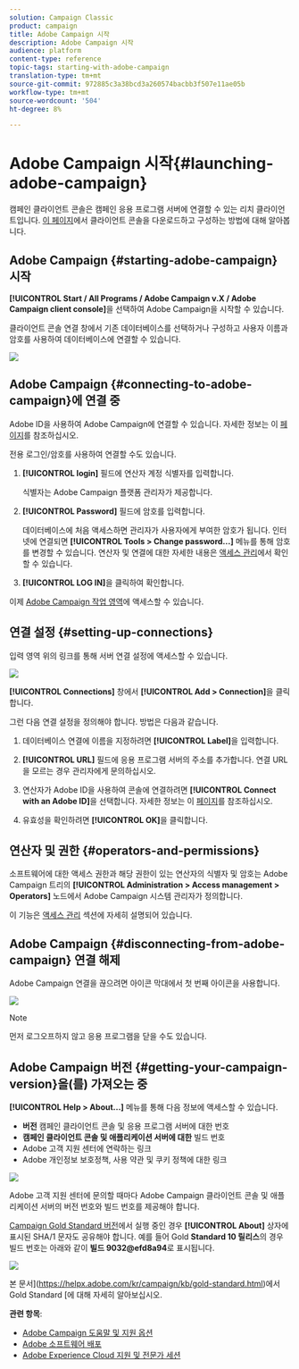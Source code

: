 ```yaml
---
solution: Campaign Classic
product: campaign
title: Adobe Campaign 시작
description: Adobe Campaign 시작
audience: platform
content-type: reference
topic-tags: starting-with-adobe-campaign
translation-type: tm+mt
source-git-commit: 972885c3a38bcd3a260574bacbb3f507e11ae05b
workflow-type: tm+mt
source-wordcount: '504'
ht-degree: 8%

---
```



# Adobe Campaign 시작{#launching-adobe-campaign}

캠페인 클라이언트 콘솔은 캠페인 응용 프로그램 서버에 연결할 수 있는 리치 클라이언트입니다. [이 페이지](../../installation/using/installing-the-client-console.md)에서 클라이언트 콘솔을 다운로드하고 구성하는 방법에 대해 알아봅니다.

## Adobe Campaign {#starting-adobe-campaign} 시작

**[!UICONTROL Start / All Programs / Adobe Campaign v.X / Adobe Campaign client console]**&#x200B;을 선택하여 Adobe Campaign을 시작할 수 있습니다.

클라이언트 콘솔 연결 창에서 기존 데이터베이스를 선택하거나 구성하고 사용자 이름과 암호를 사용하여 데이터베이스에 연결할 수 있습니다.

![](assets/acc-logon.png)

## Adobe Campaign {#connecting-to-adobe-campaign}에 연결 중

Adobe ID을 사용하여 Adobe Campaign에 연결할 수 있습니다. 자세한 정보는 이 [페이지](../../integrations/using/about-adobe-id.md)를 참조하십시오.

전용 로그인/암호를 사용하여 연결할 수도 있습니다.

1. **[!UICONTROL login]** 필드에 연산자 계정 식별자를 입력합니다.

   식별자는 Adobe Campaign 플랫폼 관리자가 제공합니다.

1. **[!UICONTROL Password]** 필드에 암호를 입력합니다.

   데이터베이스에 처음 액세스하면 관리자가 사용자에게 부여한 암호가 됩니다. 인터넷에 연결되면 **[!UICONTROL Tools > Change password...]** 메뉴를 통해 암호를 변경할 수 있습니다. 연산자 및 연결에 대한 자세한 내용은 [액세스 관리](../../platform/using/access-management.md)에서 확인할 수 있습니다.

1. **[!UICONTROL LOG IN]**&#x200B;을 클릭하여 확인합니다.

이제 [Adobe Campaign 작업 영역](../../platform/using/adobe-campaign-workspace.md)에 액세스할 수 있습니다.

## 연결 설정 {#setting-up-connections}

입력 영역 위의 링크를 통해 서버 연결 설정에 액세스할 수 있습니다.

![](assets/s_ncs_user_connections_management.png)

**[!UICONTROL Connections]** 창에서 **[!UICONTROL Add > Connection]**&#x200B;을 클릭합니다.

그런 다음 연결 설정을 정의해야 합니다. 방법은 다음과 같습니다.

1. 데이터베이스 연결에 이름을 지정하려면 **[!UICONTROL Label]**&#x200B;을 입력합니다.

1. **[!UICONTROL URL]** 필드에 응용 프로그램 서버의 주소를 추가합니다. 연결 URL을 모르는 경우 관리자에게 문의하십시오.

1. 연산자가 Adobe ID을 사용하여 콘솔에 연결하려면 **[!UICONTROL Connect with an Adobe ID]**&#x200B;을 선택합니다. 자세한 정보는 이 [페이지](../../integrations/using/about-adobe-id.md)를 참조하십시오.

1. 유효성을 확인하려면 **[!UICONTROL OK]**&#x200B;을 클릭합니다.

## 연산자 및 권한 {#operators-and-permissions}

소프트웨어에 대한 액세스 권한과 해당 권한이 있는 연산자의 식별자 및 암호는 Adobe Campaign 트리의 **[!UICONTROL Administration > Access management > Operators]** 노드에서 Adobe Campaign 시스템 관리자가 정의합니다.

이 기능은 [액세스 관리](../../platform/using/access-management.md) 섹션에 자세히 설명되어 있습니다.

## Adobe Campaign {#disconnecting-from-adobe-campaign} 연결 해제

Adobe Campaign 연결을 끊으려면 아이콘 막대에서 첫 번째 아이콘을 사용합니다.

![](assets/s_ncs_user_deconnexion.png)

>[!NOTE]
>
>먼저 로그오프하지 않고 응용 프로그램을 닫을 수도 있습니다.

## Adobe Campaign 버전 {#getting-your-campaign-version}을(를) 가져오는 중

**[!UICONTROL Help > About...]** 메뉴를 통해 다음 정보에 액세스할 수 있습니다.

* **버전** 캠페인 클라이언트 콘솔 및 응용 프로그램 서버에 대한 번호
* **캠페인 클라이언트 콘솔 및 애플리케이션 서버에 대한** 빌드 번호
* Adobe 고객 지원 센터에 연락하는 링크
* Adobe 개인정보 보호정책, 사용 약관 및 쿠키 정책에 대한 링크

![](assets/about-acc.png)

Adobe 고객 지원 센터에 문의할 때마다 Adobe Campaign 클라이언트 콘솔 및 애플리케이션 서버의 버전 번호와 빌드 번호를 제공해야 합니다.

[Campaign Gold Standard 버전](../../rn/using/gold-standard.md)에서 실행 중인 경우 **[!UICONTROL About]** 상자에 표시된 SHA/1 문자도 공유해야 합니다. 예를 들어 Gold **Standard 10 릴리스**&#x200B;의 경우 빌드 번호는 아래와 같이 **빌드 9032@efd8a94**&#x200B;로 표시됩니다.

![](assets/about-acc-gs.png)

본 문서](https://helpx.adobe.com/kr/campaign/kb/gold-standard.html)에서 Gold Standard [에 대해 자세히 알아보십시오.

**관련 항목**:

* [Adobe Campaign 도움말 및 지원 옵션](https://helpx.adobe.com/kr/campaign/kb/ac-support.html#acc-support)
* [Adobe 소프트웨어 배포](https://docs.adobe.com/content/help/en/experience-cloud/software-distribution/home.html)
* [Adobe Experience Cloud 지원 및 전문가 세션](https://helpx.adobe.com/enterprise/admin-guide.html/enterprise/using/support-for-experience-cloud.ug.html)
